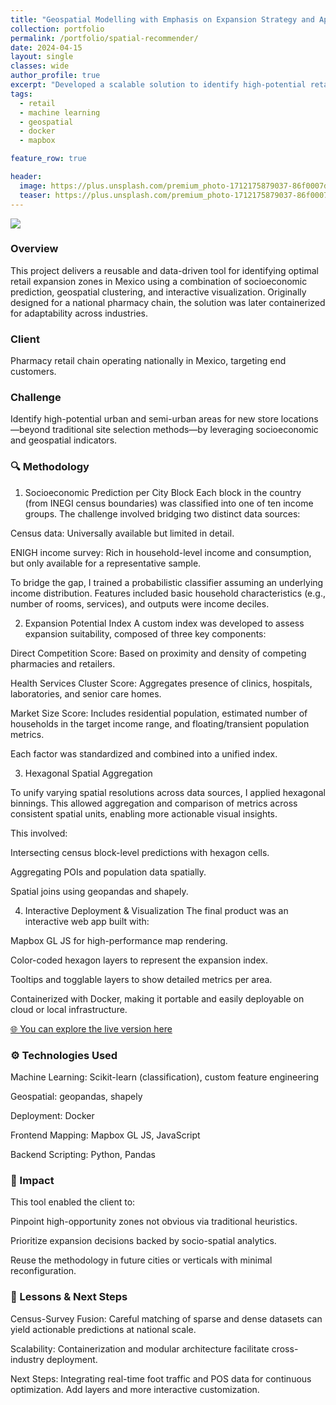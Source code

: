 ```yaml
---
title: "Geospatial Modelling with Emphasis on Expansion Strategy and App with Interactive Map"
collection: portfolio
permalink: /portfolio/spatial-recommender/
date: 2024-04-15
layout: single
classes: wide
author_profile: true
excerpt: "Developed a scalable solution to identify high-potential retail zones across Mexico using census-based income prediction, competitor clustering, and healthcare infrastructure analysis. Aggregated data with hexagons and deployed an interactive Mapbox-based app. Enabled data-driven site selection for a national pharmacy chain. Built with Python, scikit-learn, Docker, and geopandas."
tags:
  - retail
  - machine learning
  - geospatial
  - docker
  - mapbox

feature_row: true

header:
  image: https://plus.unsplash.com/premium_photo-1712175879037-86f0007dc7dd?q=80&w=3840&auto=format&fit=crop&ixlib=rb-4.1.0&ixid=M3wxMjA3fDB8MHxwaG90by1wYWdlfHx8fGVufDB8fHx8fA%3D%3D
  teaser: https://plus.unsplash.com/premium_photo-1712175879037-86f0007dc7dd?q=80&w=3840&auto=format&fit=crop&ixlib=rb-4.1.0&ixid=M3wxMjA3fDB8MHxwaG90by1wYWdlfHx8fGVufDB8fHx8fA%3D%3D
---
```


![](/assets/postsImages/sr-gif.gif)

### Overview

This project delivers a reusable and data-driven tool for identifying optimal retail expansion zones in Mexico using a combination of socioeconomic prediction, geospatial clustering, and interactive visualization. Originally designed for a national pharmacy chain, the solution was later containerized for adaptability across industries.

### Client

Pharmacy retail chain operating nationally in Mexico, targeting end customers.

### Challenge

Identify high-potential urban and semi-urban areas for new store locations—beyond traditional site selection methods—by leveraging socioeconomic and geospatial indicators.

### 🔍 Methodology

1. Socioeconomic Prediction per City Block
   Each block in the country (from INEGI census boundaries) was classified into one of ten income groups. The challenge involved bridging two distinct data sources:

Census data: Universally available but limited in detail.

ENIGH income survey: Rich in household-level income and consumption, but only available for a representative sample.

To bridge the gap, I trained a probabilistic classifier assuming an underlying income distribution. Features included basic household characteristics (e.g., number of rooms, services), and outputs were income deciles.

2. Expansion Potential Index
   A custom index was developed to assess expansion suitability, composed of three key components:

Direct Competition Score: Based on proximity and density of competing pharmacies and retailers.

Health Services Cluster Score: Aggregates presence of clinics, hospitals, laboratories, and senior care homes.

Market Size Score: Includes residential population, estimated number of households in the target income range, and floating/transient population metrics.

Each factor was standardized and combined into a unified index.

3. Hexagonal Spatial Aggregation

To unify varying spatial resolutions across data sources, I applied hexagonal binnings. This allowed aggregation and comparison of metrics across consistent spatial units, enabling more actionable visual insights.

This involved:

Intersecting census block-level predictions with hexagon cells.

Aggregating POIs and population data spatially.

Spatial joins using geopandas and shapely.

4. Interactive Deployment & Visualization
   The final product was an interactive web app built with:

Mapbox GL JS for high-performance map rendering.

Color-coded hexagon layers to represent the expansion index.

Tooltips and togglable layers to show detailed metrics per area.

Containerized with Docker, making it portable and easily deployable on cloud or local infrastructure.

[🌐 You can explore the live version here](sr.jairgs.vip)

### ⚙️ Technologies Used

Machine Learning: Scikit-learn (classification), custom feature engineering

Geospatial: geopandas, shapely

Deployment: Docker

Frontend Mapping: Mapbox GL JS, JavaScript

Backend Scripting: Python, Pandas

### 🎯 Impact

This tool enabled the client to:

Pinpoint high-opportunity zones not obvious via traditional heuristics.

Prioritize expansion decisions backed by socio-spatial analytics.

Reuse the methodology in future cities or verticals with minimal reconfiguration.

### 📌 Lessons & Next Steps

Census-Survey Fusion: Careful matching of sparse and dense datasets can yield actionable predictions at national scale.

Scalability: Containerization and modular architecture facilitate cross-industry deployment.

Next Steps: Integrating real-time foot traffic and POS data for continuous optimization. Add layers and more interactive customization.
